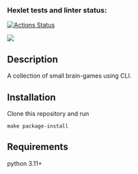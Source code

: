 ### Hexlet tests and linter status:
[![Actions Status](https://github.com/berteek/python-project-49/workflows/hexlet-check/badge.svg)](https://github.com/berteek/python-project-49/actions)

<a href="https://codeclimate.com/github/berteek/python-project-49/maintainability"><img src="https://api.codeclimate.com/v1/badges/fa7aaa99b817393e160e/maintainability" /></a>

## Description
A collection of small brain-games using CLI.

## Installation
Clone this repository and run
```
make package-install
```

## Requirements
python 3.11+
